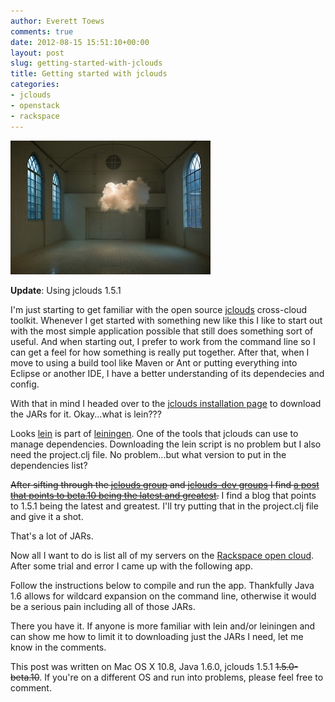 ```yaml
---
author: Everett Toews
comments: true
date: 2012-08-15 15:51:10+00:00
layout: post
slug: getting-started-with-jclouds
title: Getting started with jclouds
categories:
- jclouds
- openstack
- rackspace
---
```


<img class="img-right" src="/img/posts/cumulusklein.jpeg"/>

**Update**: Using jclouds 1.5.1

I'm just starting to get familiar with the open source [jclouds](http://www.jclouds.org/) cross-cloud toolkit. Whenever I get started with something new like this I like to start out with the most simple application possible that still does something sort of useful. And when starting out, I prefer to work from the command line so I can get a feel for how something is really put together. After that, when I move to using a build tool like Maven or Ant or putting everything into Eclipse or another IDE, I have a better understanding of its dependecies and config.

With that in mind I headed over to the [jclouds installation page](http://www.jclouds.org/documentation/userguide/installation-guide/) to download the JARs for it. Okay...what is lein???

Looks [lein](https://raw.github.com/technomancy/leiningen/stable/bin/lein) is part of [leiningen](https://github.com/technomancy/leiningen). One of the tools that jclouds can use to manage dependencies. Downloading the lein script is no problem but I also need the project.clj file. No problem...but what version to put in the dependencies list?

<del>After sifting through the [jclouds group](https://groups.google.com/forum/?fromgroups#!forum/jclouds) and [jclouds-dev groups](https://groups.google.com/forum/?fromgroups#!forum/jclouds-dev) I find [a post that points to beta.10 being the latest and greatest](https://groups.google.com/forum/?fromgroups#!topic/jclouds-dev/eCIrMiMDMAs).</del> I find a blog that points to 1.5.1 being the latest and greatest. I'll try putting that in the project.clj file and give it a shot.

<script src="https://gist.github.com/3360972.js"></script>

That's a lot of JARs.

Now all I want to do is list all of my servers on the [Rackspace open cloud](http://www.rackspace.com/cloud/public/). After some trial and error I came up with the following app.

<script src="https://gist.github.com/3361018.js"></script>

Follow the instructions below to compile and run the app. Thankfully Java 1.6 allows for wildcard expansion on the command line, otherwise it would be a serious pain including all of those JARs.

<script src="https://gist.github.com/3361041.js"></script>

There you have it. If anyone is more familiar with lein and/or leiningen and can show me how to limit it to downloading just the JARs I need, let me know in the comments.

This post was written on Mac OS X 10.8, Java 1.6.0, jclouds 1.5.1 <del>1.5.0-beta.10</del>. If you're on a different OS and run into problems, please feel free to comment.
